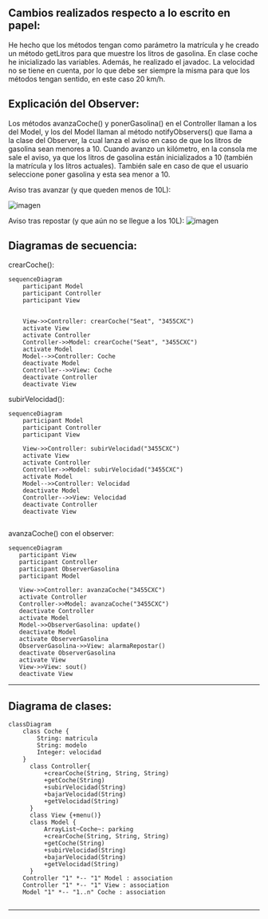 ## Cambios realizados respecto a lo escrito en papel:
He hecho que los métodos tengan como parámetro la matrícula y he creado un método getLitros para que muestre los litros de gasolina.
En clase coche he inicializado las variables. Además, he realizado el javadoc. La velocidad no se tiene en cuenta, por lo que debe ser siempre la misma para que los métodos tengan sentido, en este caso 20 km/h.

## Explicación del Observer:
Los métodos avanzaCoche() y ponerGasolina() en el Controller llaman a los del Model, y los del Model llaman al método notifyObservers() que llama a la clase del Observer, la cual lanza el aviso en caso de que los litros de gasolina sean menores a 10. Cuando avanzo un kilómetro, en la consola me sale el aviso, ya que los litros de gasolina están inicializados a 10 (también la matrícula y los litros actuales). También sale en caso de que el usuario seleccione poner gasolina y esta sea menor a 10.

Aviso tras avanzar (y que queden menos de 10L):

![imagen](images/avanzaCoche.png)

Aviso tras repostar (y que aún no se llegue a los 10L):
![imagen](images/ponerGasolina.png)

## Diagramas de secuencia:

crearCoche():

```mermaid
sequenceDiagram
    participant Model
    participant Controller
    participant View

    
    View->>Controller: crearCoche("Seat", "3455CXC")
    activate View
    activate Controller
    Controller->>Model: crearCoche("Seat", "3455CXC")
    activate Model
    Model-->>Controller: Coche
    deactivate Model
    Controller-->>View: Coche
    deactivate Controller
    deactivate View

```

subirVelocidad():

```mermaid
sequenceDiagram
    participant Model
    participant Controller
    participant View

    View->>Controller: subirVelocidad("3455CXC")
    activate View
    activate Controller
    Controller->>Model: subirVelocidad("3455CXC")
    activate Model
    Model-->>Controller: Velocidad
    deactivate Model
    Controller-->>View: Velocidad
    deactivate Controller
    deactivate View
    
```

avanzaCoche() con el observer:

```mermaid
sequenceDiagram
   participant View
   participant Controller
   participant ObserverGasolina
   participant Model

   View->>Controller: avanzaCoche("3455CXC")
   activate Controller
   Controller->>Model: avanzaCoche("3455CXC")
   deactivate Controller
   activate Model
   Model->>ObserverGasolina: update()
   deactivate Model
   activate ObserverGasolina
   ObserverGasolina->>View: alarmaRepostar()
   deactivate ObserverGasolina
   activate View
   View->>View: sout()
   deactivate View
```

---
## Diagrama de clases:

```mermaid
classDiagram
    class Coche {
        String: matricula
        String: modelo
        Integer: velocidad
    }
      class Controller{
          +crearCoche(String, String, String)
          +getCoche(String)
          +subirVelocidad(String)
          +bajarVelocidad(String)
          +getVelocidad(String)
      }
      class View {+menu()}
      class Model {
          ArrayList~Coche~: parking
          +crearCoche(String, String, String)
          +getCoche(String)
          +subirVelocidad(String)
          +bajarVelocidad(String)
          +getVelocidad(String)
      }
    Controller "1" *-- "1" Model : association
    Controller "1" *-- "1" View : association
    Model "1" *-- "1..n" Coche : association
      
```
---


